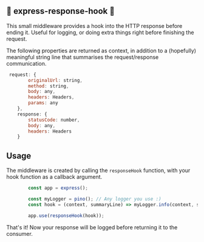 ## 📝 express-response-hook 📝
This small middleware provides a hook into the HTTP response before ending it.
  Useful for logging, or doing extra things right before finishing the request.
  
The following properties are returned as context, in addition to a (hopefully) meaningful string line that summarises the request/response communication.
```js
 request: {
        originalUrl: string,
        method: string,
        body: any,
        headers: Headers,
        params: any
    },
    response: {
        statusCode: number,
        body: any,
        headers: Headers
    }
```

## Usage
The middleware is created by calling the `responseHook` function, with
your hook function as a callback argument.
```js
        const app = express();

        const myLogger = pino(); // Any logger you use :)
        const hook = (context, summaryLine) => myLogger.info(context, summaryLine);

        app.use(responseHook(hook));
```

That's it! Now your response will be logged before returning it to the consumer.
